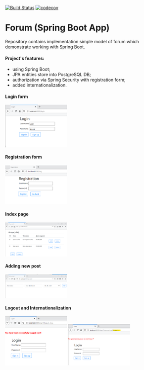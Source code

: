 [![Build Status](https://travis-ci.org/hedg-r52/job4j_forum.svg?branch=master)](https://travis-ci.org/hedg-r52/job4j_forum) [![codecov](https://codecov.io/gh/hedg-r52/job4j_forum/branch/master/graph/badge.svg)](https://codecov.io/gh/hedg-r52/job4j_forum)


# Forum (Spring Boot App)

Repository contains implementation simple model of forum which demonstrate working with Spring Boot. 
                         
#### Project's features:
- using Spring Boot;
- JPA entities store into PostgreSQL DB;
- authorization via Spring Security with registration form;
- added internationalization.

#### Login form

<img src="images/login.png" width="200">

#### Registration form

<img src="images/reg.png" width="200">

#### Index page

<img src="images/index.png" width="200">

#### Adding new post

<img src="images/add.png" width="200">

#### Logout and Internationalization

<img src="images/logout.png" width="200">

<img src="images/logout_ru.png" width="200">

 